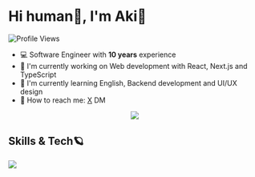 # Hi human👋, I'm Aki🤖

![Profile Views](https://komarev.com/ghpvc/?username=akkie8&color=blueviolet)

- 💻 Software Engineer with **10 years** experience
- 🚀 I'm currently working on Web development with React, Next.js and TypeScript
- 🎨 I'm currently learning English, Backend development and UI/UX design
- 💌 How to reach me: [X](https://twitter.com/akiy_8) DM

<div align="center">

![](https://github-profile-summary-cards.vercel.app/api/cards/profile-details?username=akkie8&theme=dracula)

</div>

## Skills & Tech🪐

<img src="https://skillicons.dev/icons?i=html,css,js,typescript,sass,react,nextjs,vue,nuxtjs,angular,redux,tailwindcss,styledcomponents,materialui,bootstrap,vite,webpack,nodejs,npm,yarn,jest,vscode,git,github,githubactions,gitlab,vercel,netlify,supabase,firebase,docker,figma,notion,postman,unity,cpp,express,gmail,md" />
